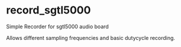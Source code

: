 # record_sgtl5000

Simple Recorder for sgtl5000 audio board

Allows different sampling frequencies and basic dutycycle recording. 

